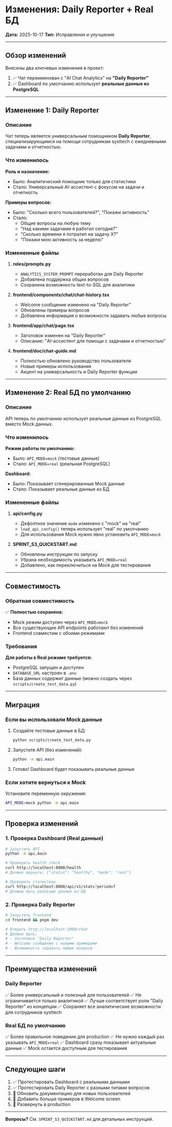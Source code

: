 # Изменения: Daily Reporter + Real БД

**Дата:** 2025-10-17
**Тип:** Исправления и улучшения

---

## Обзор изменений

Внесены два ключевых изменения в проект:

1. ✅ Чат переименован с "AI Chat Analytics" на **"Daily Reporter"**
2. ✅ Dashboard по умолчанию использует **реальные данные из PostgreSQL**

---

## Изменение 1: Daily Reporter

### Описание

Чат теперь является универсальным помощником **Daily Reporter**, специализирующимся на помощи сотрудникам systtech с ежедневными задачами и отчетностью.

### Что изменилось

**Роль и назначение:**
- Было: Аналитический помощник только для статистики
- Стало: Универсальный AI-ассистент с фокусом на задачи и отчетность

**Примеры вопросов:**
- Было: "Сколько всего пользователей?", "Покажи активность"
- Стало:
  - Общие вопросы на любую тему
  - "Над какими задачами я работал сегодня?"
  - "Сколько времени я потратил на задачу X?"
  - "Покажи мою активность за неделю"

### Измененные файлы

1. **roles/prompts.py**
   - `ANALYTICS_SYSTEM_PROMPT` переработан для Daily Reporter
   - Добавлена поддержка общих вопросов
   - Сохранена возможность text-to-SQL для аналитики

2. **frontend/components/chat/chat-history.tsx**
   - Welcome сообщение изменено на "Daily Reporter"
   - Обновлены примеры вопросов
   - Добавлена информация о возможности задавать любые вопросы

3. **frontend/app/chat/page.tsx**
   - Заголовок изменен на "Daily Reporter"
   - Описание: "AI-ассистент для помощи с задачами и отчетностью"

4. **frontend/doc/chat-guide.md**
   - Полностью обновлено руководство пользователя
   - Новые примеры использования
   - Акцент на универсальность и Daily Reporter функции

---

## Изменение 2: Real БД по умолчанию

### Описание

API теперь по умолчанию использует реальные данные из PostgreSQL вместо Mock данных.

### Что изменилось

**Режим работы по умолчанию:**
- Было: `API_MODE=mock` (тестовые данные)
- Стало: `API_MODE=real` (реальная PostgreSQL)

**Dashboard:**
- Было: Показывает сгенерированные Mock данные
- Стало: Показывает реальные данные из БД

### Измененные файлы

1. **api/config.py**
   - Дефолтное значение `mode` изменено с "mock" на "real"
   - `load_api_config()` теперь использует "real" по умолчанию
   - Для использования Mock нужно явно установить `API_MODE=mock`

2. **SPRINT_S3_QUICKSTART.md**
   - Обновлены инструкции по запуску
   - Убрана необходимость указывать `API_MODE=real`
   - Добавлено, как переключиться на Mock для тестирования

---

## Совместимость

### Обратная совместимость

✅ **Полностью сохранена:**
- Mock режим доступен через `API_MODE=mock`
- Все существующие API endpoints работают без изменений
- Frontend совместим с обоими режимами

### Требования

**Для работы в Real режиме требуется:**
- PostgreSQL запущен и доступен
- `DATABASE_URL` настроен в `.env`
- База данных содержит данные (можно создать через `scripts/create_test_data.py`)

---

## Миграция

### Если вы использовали Mock данные

1. Создайте тестовые данные в БД:
   ```bash
   python scripts/create_test_data.py
   ```

2. Запустите API (без изменений):
   ```bash
   python -m api.main
   ```

3. Готово! Dashboard будет показывать реальные данные

### Если хотите вернуться к Mock

Установите переменную окружения:
```bash
API_MODE=mock python -m api.main
```

---

## Проверка изменений

### 1. Проверка Dashboard (Real данные)

```bash
# Запустить API
python -m api.main

# Проверить health check
curl http://localhost:8000/health
# Должно вернуть: {"status": "healthy", "mode": "real"}

# Проверить статистику
curl http://localhost:8000/api/v1/stats?period=7
# Должны быть реальные данные из БД
```

### 2. Проверка Daily Reporter

```bash
# Запустить frontend
cd frontend && pnpm dev

# Открыть http://localhost:3000/chat
# Должно быть:
# - Заголовок "Daily Reporter"
# - Welcome сообщение с новыми примерами
# - Возможность задавать любые вопросы
```

---

## Преимущества изменений

### Daily Reporter

✅ Более универсальный и полезный для пользователей
✅ Не ограничивается только аналитикой
✅ Лучше соответствует роли "Daily Reporter" из концепции
✅ Сохраняет все аналитические возможности для сотрудников systtech

### Real БД по умолчанию

✅ Более правильное поведение для production
✅ Не нужно каждый раз указывать `API_MODE=real`
✅ Dashboard сразу показывает актуальные данные
✅ Mock остается доступным для тестирования

---

## Следующие шаги

1. ✅ Протестировать Dashboard с реальными данными
2. ✅ Протестировать Daily Reporter с разными типами вопросов
3. 📝 Обновить документацию для новых пользователей
4. 🎯 Добавить больше примеров в Welcome screen
5. 🚀 Развернуть в production

---

**Вопросы?** См. `SPRINT_S3_QUICKSTART.md` для детальных инструкций.

